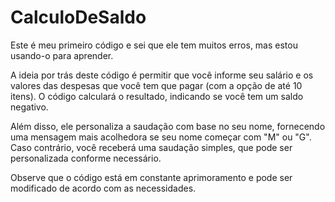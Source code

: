 # CalculoDeSaldo


Este é meu primeiro código e sei que ele tem muitos erros, mas estou usando-o para aprender.

A ideia por trás deste código é permitir que você informe seu salário e os valores das despesas que você tem que pagar (com a opção de até 10 itens). O código calculará o resultado, indicando se você tem um saldo negativo.

Além disso, ele personaliza a saudação com base no seu nome, fornecendo uma mensagem mais acolhedora se seu nome começar com "M" ou "G". Caso contrário, você receberá uma saudação simples, que pode ser personalizada conforme necessário.

Observe que o código está em constante aprimoramento e pode ser modificado de acordo com as necessidades.
